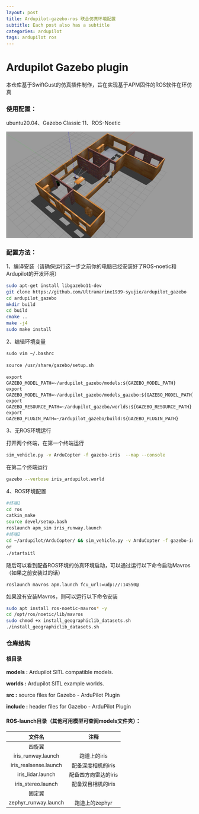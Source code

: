 ```yaml
---
layout: post
title: Ardupilot-gazebo-ros 联合仿真环境配置
subtitle: Each post also has a subtitle
categories: ardupilot
tags: ardupilot ros
---
```

# Ardupilot Gazebo plugin

本仓库基于SwiftGust的仿真插件制作，旨在实现基于APM固件的ROS软件在环仿真

### 使用配置：

ubuntu20.04、Gazebo Classic 11、ROS-Noetic

![indoor1](imgs/indoor1.jpg)

### 配置方法：

1、编译安装（请确保运行这一步之前你的电脑已经安装好了ROS-noetic和Ardupilot的开发环境）

```bash
sudo apt-get install libgazebo11-dev	
git clone https://github.com/Ultramarine1939-syujie/ardupilot_gazebo
cd ardupilot_gazebo
mkdir build
cd build
cmake ..
make -j4
sudo make install
```

2、编辑环境变量

```
sudo vim ~/.bashrc

source /usr/share/gazebo/setup.sh

export GAZEBO_MODEL_PATH=~/ardupilot_gazebo/models:${GAZEBO_MODEL_PATH}
export GAZEBO_MODEL_PATH=~/ardupilot_gazebo/models_gazebo:${GAZEBO_MODEL_PATH}
export GAZEBO_RESOURCE_PATH=~/ardupilot_gazebo/worlds:${GAZEBO_RESOURCE_PATH}
export GAZEBO_PLUGIN_PATH=~/ardupilot_gazebo/build:${GAZEBO_PLUGIN_PATH}
```

3、无ROS环境运行

打开两个终端，在第一个终端运行

```bash
sim_vehicle.py -v ArduCopter -f gazebo-iris  --map --console
```

在第二个终端运行

```bash
gazebo --verbose iris_ardupilot.world
```

4、ROS环境配置

```bash
#终端1
cd ros
catkin_make
source devel/setup.bash
roslaunch apm_sim iris_runway.launch
#终端2
cd ~/ardupilot/ArduCopter/ && sim_vehicle.py -v ArduCopter -f gazebo-iris --console
or
./startsitl
```

随后可以看到配备ROS环境的仿真环境启动，可以通过运行以下命令启动Mavros（如果之前安装过的话）

```
roslaunch mavros apm.launch fcu_url:=udp://:14550@
```

如果没有安装Mavros，则可以运行以下命令安装

```bash
sudo apt install ros-noetic-mavros* -y 
cd /opt/ros/noetic/lib/mavros
sudo chmod +x install_geographiclib_datasets.sh
./install_geographiclib_datasets.sh
```

### 仓库结构

#### 根目录

**models :** Ardupilot SITL compatible models.

**worlds :** Ardupilot SITL example worlds.

**src :** source files for Gazebo - ArduPilot Plugin

**include :** header files for Gazebo - ArduPilot Plugin

#### ROS-launch目录（其他可用模型可查阅models文件夹）：

|        文件名         |         注释         |
| :-------------------: | :------------------: |
|        四旋翼         |                      |
|  iris_runway.launch   |     跑道上的iris     |
| iris_realsense.launch |  配备深度相机的iris  |
|   iris_lidar.launch   | 配备四方向雷达的iris |
|  iris_stereo.launch   |  配备双目相机的iris  |
|        固定翼         |                      |
| zephyr_runway.launch  |    跑道上的zephyr    |

